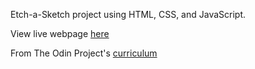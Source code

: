Etch-a-Sketch project using HTML, CSS, and JavaScript.

View live webpage [here](https://annacate.github.io/etch-a-sketch/)

From The Odin Project's [curriculum](https://www.theodinproject.com/courses/web-development-101/lessons/etch-a-sketch-project?ref=lnav#assignment)